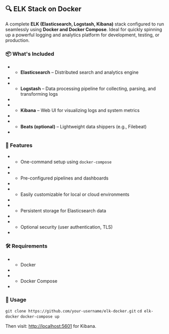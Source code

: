 ## 🔍 ELK Stack on Docker

A complete **ELK (Elasticsearch, Logstash, Kibana)** stack configured to run seamlessly using **Docker and Docker Compose**. Ideal for quickly spinning up a powerful logging and analytics platform for development, testing, or production.

### 📦 What's Included

* *   **Elasticsearch** – Distributed search and analytics engine
*     
* *   **Logstash** – Data processing pipeline for collecting, parsing, and transforming logs
*     
* *   **Kibana** – Web UI for visualizing logs and system metrics
*     
* *   **Beats (optional)** – Lightweight data shippers (e.g., Filebeat)
*     

### 🚀 Features

* *   One-command setup using `docker-compose`
*     
* *   Pre-configured pipelines and dashboards
*     
* *   Easily customizable for local or cloud environments
*     
* *   Persistent storage for Elasticsearch data
*     
* *   Optional security (user authentication, TLS)
*     

### 🛠️ Requirements

* *   Docker
*     
* *   Docker Compose
*     

### 📖 Usage

`git clone https://github.com/your-username/elk-docker.git`
`cd elk-docker`
`docker-compose up`

Then visit: [http://localhost:5601](http://localhost:5601) for Kibana.
